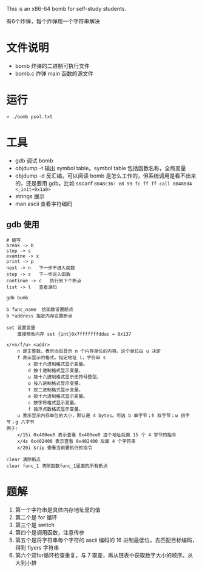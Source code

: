 This is an x86-64 bomb for self-study students. 

有6个炸弹，每个炸弹用一个字符串解决

# 文件说明

- bomb 炸弹的二进制可执行文件
- bomb.c 炸弹 main 函数的源文件

# 运行

```
> ./bomb psol.txt
```

# 工具

- gdb 调试 bomb
- objdump -t 输出 symbol table。symbol table 包括函数名称，全局变量
- objdump -d 反汇编。可以阅读 bomb 是怎么工作的，但系统调用是看不出来的，还是要用 gdb。比如 sscanf `8048c36: e8 99 fc ff ff call 80488d4 <_init+0x1a0>`
- strings 展示
- man ascii 查看字符编码

## gdb 使用

```
# 缩写
break -> b
step -> s
examine -> x
print -> p
next -> n   下一步不进入函数
step -> s   下一步进入函数
continue -> c   执行到下个断点
list -> l   查看源码
```

```
gdb bumb

b func_name  给函数设置断点
b *address 指定内存设置断点

set 设置变量
    直接修改内存 set {int}0x7fffffffddac = 0x137

x/<n/f/u> <addr>
    n 是正整数，表示向后显示 n 个内存单位的内容。这个单位由 u 决定
    f 表示显示的格式。指定地址 i，字符串 s
        x 按十六进制格式显示变量。
        d 按十进制格式显示变量。
        u 按十六进制格式显示无符号整型。
        o 按八进制格式显示变量。
        t 按二进制格式显示变量。
        a 按十六进制格式显示变量。
        c 按字符格式显示变量。
        f 按浮点数格式显示变量。
    u 表示显示内存单位的大小，默认是 4 bytes。可选 b 单字节；h 双字节；w 四字节；g 八字节
例子: 
    x/15i 0x400ee0 表示查看 0x400ee0 这个地址后面 15 个 4 字节的指令
    x/4s 0x402400 表示查看 0x402400 后面 4 个字符串
    x/20i $rip 查看当前要执行的指令

clear 清除断点
clear func_1 清除函数func_1里面的所有断点

```

# 题解

1. 第一个字符串是具体内存地址里的值
2. 第二个是 for 循环
3. 第三个是 switch
4. 第四个是调用函数，注意传参
5. 第五个是将字符串每个字符的 ascii 编码的 16 进制最低位，去匹配目标编码，得到 flyers 字符串
6. 第六个双for循环检查重复，与 7 取差，再从链表中获取数字大小的顺序。从大到小排
